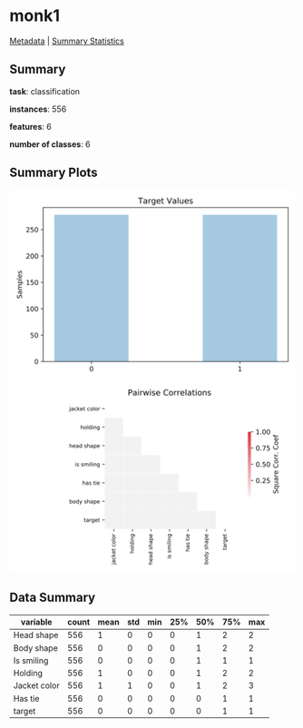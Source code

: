 # monk1

[Metadata](metadata.yaml) | [Summary Statistics](summary_stats.csv)

## Summary

**task**: classification

**instances**: 556

**features**: 6

**number of classes**: 6

## Summary Plots

![Labels](label.svg)
![Corr](corr.svg)

## Data Summary

|	variable	|	count	|	mean	|	std	|	min	|	25%	|	50%	|	75%	|	max|
| --- | --- | --- | --- | --- | --- | --- | --- | --- |
|	Head shape	|	556	|	1	|	0	|	0	|	0	|	1	|	2	|	2
|	Body shape	|	556	|	0	|	0	|	0	|	0	|	1	|	2	|	2
|	Is smiling	|	556	|	0	|	0	|	0	|	0	|	1	|	1	|	1
|	Holding	|	556	|	1	|	0	|	0	|	0	|	1	|	2	|	2
|	Jacket color	|	556	|	1	|	1	|	0	|	0	|	1	|	2	|	3
|	Has tie	|	556	|	0	|	0	|	0	|	0	|	0	|	1	|	1
|	target	|	556	|	0	|	0	|	0	|	0	|	0	|	1	|	1
